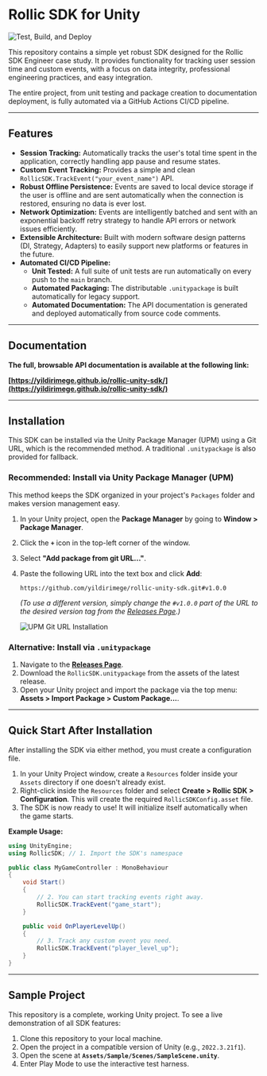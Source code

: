 # Rollic SDK for Unity

![Test, Build, and Deploy](https://github.com/yildirimege/rollic-unity-sdk/actions/workflows/build-sdk.yml/badge.svg)

This repository contains a simple yet robust SDK designed for the Rollic SDK Engineer case study. It provides functionality for tracking user session time and custom events, with a focus on data integrity, professional engineering practices, and easy integration.

The entire project, from unit testing and package creation to documentation deployment, is fully automated via a GitHub Actions CI/CD pipeline.

---

## Features

-   **Session Tracking:** Automatically tracks the user's total time spent in the application, correctly handling app pause and resume states.
-   **Custom Event Tracking:** Provides a simple and clean `RollicSDK.TrackEvent("your_event_name")` API.
-   **Robust Offline Persistence:** Events are saved to local device storage if the user is offline and are sent automatically when the connection is restored, ensuring no data is ever lost.
-   **Network Optimization:** Events are intelligently batched and sent with an exponential backoff retry strategy to handle API errors or network issues efficiently.
-   **Extensible Architecture:** Built with modern software design patterns (DI, Strategy, Adapters) to easily support new platforms or features in the future.
-   **Automated CI/CD Pipeline:**
    -   **Unit Tested:** A full suite of unit tests are run automatically on every push to the `main` branch.
    -   **Automated Packaging:** The distributable `.unitypackage` is built automatically for legacy support.
    -   **Automated Documentation:** The API documentation is generated and deployed automatically from source code comments.

---

## Documentation

**The full, browsable API documentation is available at the following link:**

**[https://yildirimege.github.io/rollic-unity-sdk/](https://yildirimege.github.io/rollic-unity-sdk/)**

---

## Installation

This SDK can be installed via the Unity Package Manager (UPM) using a Git URL, which is the recommended method. A traditional `.unitypackage` is also provided for fallback.

### Recommended: Install via Unity Package Manager (UPM)

This method keeps the SDK organized in your project's `Packages` folder and makes version management easy.

1.  In your Unity project, open the **Package Manager** by going to **Window > Package Manager**.
2.  Click the **`+`** icon in the top-left corner of the window.
3.  Select **"Add package from git URL..."**.
4.  Paste the following URL into the text box and click **Add**:

    ```
    https://github.com/yildirimege/rollic-unity-sdk.git#v1.0.0
    ```
    *(To use a different version, simply change the `#v1.0.0` part of the URL to the desired version tag from the [Releases Page](https://github.com/yildirimege/rollic-unity-sdk/releases).)*

    ![UPM Git URL Installation](https://user-images.githubusercontent.com/1090646/158942323-83244198-4c3e-42b7-873b-5544627198d2.png)

### Alternative: Install via `.unitypackage`

1.  Navigate to the **[Releases Page](https://github.com/yildirimege/rollic-unity-sdk/releases)**.
2.  Download the `RollicSDK.unitypackage` from the assets of the latest release.
3.  Open your Unity project and import the package via the top menu: **Assets > Import Package > Custom Package...**.

---

## Quick Start After Installation

After installing the SDK via either method, you must create a configuration file.

1.  In your Unity Project window, create a `Resources` folder inside your `Assets` directory if one doesn't already exist.
2.  Right-click inside the `Resources` folder and select **Create > Rollic SDK > Configuration**. This will create the required `RollicSDKConfig.asset` file.
3.  The SDK is now ready to use! It will initialize itself automatically when the game starts.

**Example Usage:**

```csharp
using UnityEngine;
using RollicSDK; // 1. Import the SDK's namespace

public class MyGameController : MonoBehaviour
{
    void Start()
    {
        // 2. You can start tracking events right away.
        RollicSDK.TrackEvent("game_start");
    }

    public void OnPlayerLevelUp()
    {
        // 3. Track any custom event you need.
        RollicSDK.TrackEvent("player_level_up");
    }
}
```

---

## Sample Project

This repository is a complete, working Unity project. To see a live demonstration of all SDK features:

1.  Clone this repository to your local machine.
2.  Open the project in a compatible version of Unity (e.g., `2022.3.21f1`).
3.  Open the scene at **`Assets/Sample/Scenes/SampleScene.unity`**.
4.  Enter Play Mode to use the interactive test harness.

